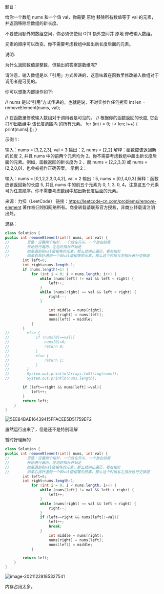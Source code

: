 题目：

给你一个数组 nums 和一个值 val，你需要 原地 移除所有数值等于 val 的元素，并返回移除后数组的新长度。

不要使用额外的数组空间，你必须仅使用 O(1) 额外空间并 原地 修改输入数组。

元素的顺序可以改变。你不需要考虑数组中超出新长度后面的元素。

 

说明:

为什么返回数值是整数，但输出的答案是数组呢?

请注意，输入数组是以「引用」方式传递的，这意味着在函数里修改输入数组对于调用者是可见的。

你可以想象内部操作如下:

// nums 是以“引用”方式传递的。也就是说，不对实参作任何拷贝
int len = removeElement(nums, val);

// 在函数里修改输入数组对于调用者是可见的。
// 根据你的函数返回的长度, 它会打印出数组中 该长度范围内 的所有元素。
for (int i = 0; i < len; i++) {
    print(nums[i]);
}


示例 1：

输入：nums = [3,2,2,3], val = 3
输出：2, nums = [2,2]
解释：函数应该返回新的长度 2, 并且 nums 中的前两个元素均为 2。你不需要考虑数组中超出新长度后面的元素。例如，函数返回的新长度为 2 ，而 nums = [2,2,3,3] 或 nums = [2,2,0,0]，也会被视作正确答案。
示例 2：

输入：nums = [0,1,2,2,3,0,4,2], val = 2
输出：5, nums = [0,1,4,0,3]
解释：函数应该返回新的长度 5, 并且 nums 中的前五个元素为 0, 1, 3, 0, 4。注意这五个元素可为任意顺序。你不需要考虑数组中超出新长度后面的元素。

来源：力扣（LeetCode）
链接：https://leetcode-cn.com/problems/remove-element
著作权归领扣网络所有。商业转载请联系官方授权，非商业转载请注明出处。

思路：

```java
class Solution {
public int removeElement(int[] nums, int val) {
//        思路：设置两个指针，一个放在开头，一个放在结尾
//        开始进行遍历，左边的指针开始走
//        如果遇到和val值相等的元素，那么就停止遍历，看右指针
//        如果右指针遇到一个和val值相等的元素，那么这个时候与左指针进行交换值
        int left=0;
        int right=nums.length-1;
        if (nums.length!=1) {
            for (int i = 0; i < nums.length; i++) {
                while (nums[left] != val && left < right) {
                    left++;
                }
                while (nums[right] == val && left < right) {
                    right--;
                }

                    int middle = nums[right];
                    nums[right] = nums[left];
                    nums[left] = middle;
            }
        }
//        else {
//            if (nums[0]==val){
//                nums[0]=0;
//                return 0;
//            }
//            else {
//                return 1;
//            }
//        }
//        System.out.println(Arrays.toString(nums));
//        System.out.println(nums.length);

        if (left==right && nums[left]!=val){
            left++;
        }
        return left;
    }
}
```

![5EE84BAE16439415FFACEE5D51759EF2](https://gitee.com/misteryliu/typora/raw/master/image/5EE84BAE16439415FFACEE5D51759EF2.jpg)

虽然运行出来了，但是还不是特别理解

暂时好理解的

```java
class Solution {
public int removeElement(int[] nums, int val) {
//        思路：设置两个指针，一个放在开头，一个放在结尾
//        开始进行遍历，左边的指针开始走
//        如果遇到和val值相等的元素，那么就停止遍历，看右指针
//        如果右指针遇到一个和val值相等的元素，那么这个时候与左指针进行交换值
        int left=0;
        int right=nums.length-1;
            for (int i = 0; i < nums.length; i++) {
                while (nums[left] != val && left < right) {
                    left++;
                }
                while (nums[right] == val && left < right) {
                    right--;
                }
                if (left==right && nums[left]!=val){
                    left++;
                    break;
                }
                    int middle = nums[right];
                    nums[right] = nums[left];
                    nums[left] = middle;
            }

        return left;
    }
}
```

![image-20211228185327541](https://gitee.com/misteryliu/typora/raw/master/image/image-20211228185327541.png)

内存占用太多。

